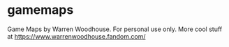 # gamemaps
Game Maps by Warren Woodhouse. For personal use only. More cool stuff at https://www.warrenwoodhouse.fandom.com/
